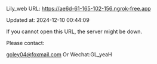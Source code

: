 Lily_web URL: https://ae6d-61-165-102-156.ngrok-free.app

Updated at: 2024-12-10 00:44:09

If you cannot open this URL, the server might be down.

Please contact: 

goley04@foxmail.com Or Wechat:GL_yeaH